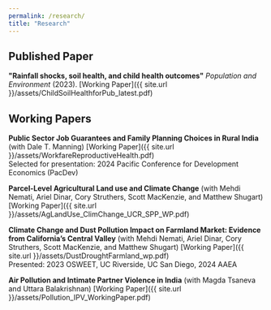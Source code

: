 ```yaml
---
permalink: /research/
title: "Research"
---
```

## Published Paper
**"Rainfall shocks, soil health, and child health outcomes"** *Population and Environment* (2023). [Working Paper]({{ site.url }}/assets/ChildSoilHealthforPub_latest.pdf)
## Working Papers
**Public Sector Job Guarantees and Family Planning Choices in Rural India** (with Dale T. Manning) [Working Paper]({{ site.url }}/assets/WorkfareReproductiveHealth.pdf)
    <br>Selected for presentation: 2024 Pacific Conference for Development Economics (PacDev)
    
**Parcel-Level Agricultural Land use and Climate Change** (with Mehdi Nemati, Ariel Dinar, Cory Struthers, Scott MacKenzie, and Matthew Shugart) [Working Paper]({{ site.url }}/assets/AgLandUse_ClimChange_UCR_SPP_WP.pdf)

**Climate Change and Dust Pollution Impact on Farmland Market: Evidence from California’s Central Valley** (with Mehdi Nemati, Ariel Dinar, Cory Struthers, Scott MacKenzie, and Matthew Shugart) [Working Paper]({{ site.url }}/assets/DustDroughtFarmland_wp.pdf)
   <br> Presented: 2023 OSWEET, UC Riverside, UC San Diego, 2024 AAEA 

**Air Pollution and Intimate Partner Violence in India** (with Magda Tsaneva and Uttara Balakrishnan) [Working Paper]({{ site.url }}/assets/Pollution_IPV_WorkingPaper.pdf)




